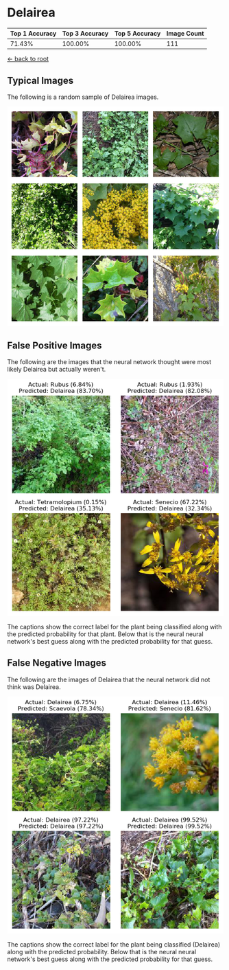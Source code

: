 
# Delairea

| Top 1 Accuracy | Top 3 Accuracy | Top 5 Accuracy | Image Count | 
| --- | --- | --- | --- |
| 71.43% | 100.00% | 100.00% | 111 | 

[← back to root](https://github.com/HACC2018/ohia.ai#results)

## Typical Images
The following is a random sample of Delairea images.
<p align="center"> <img src="../../../figures/typical/Delairea.png?raw=true"> </p>

## False Positive Images
The following are the images that the neural network thought were most likely Delairea but actually weren't.  
<p align="center"> <img src="../../../figures/false_positives/Delairea.png?raw=true"> </p>
The captions show the correct label for the plant being classified along with the predicted probability for that plant.  Below that is the neural neural network's best guess along with the predicted probability for that guess.

## False Negative Images
The following are the images of Delairea that the neural network did not think was Delairea.  
<p align="center"> <img src="../../../figures/false_negatives/Delairea.png?raw=true"> </p>
The captions show the correct label for the plant being classified (Delairea) along with the predicted probability.  Below that is the neural neural network's best guess along with the predicted probability for that guess.
